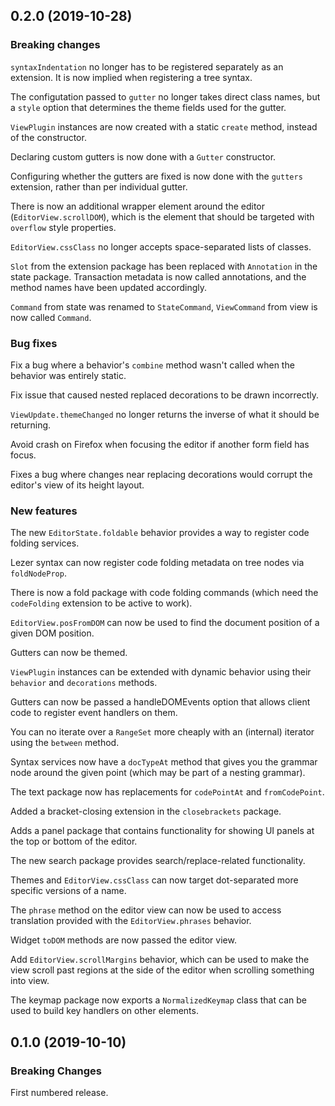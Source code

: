 ## 0.2.0 (2019-10-28)

### Breaking changes

`syntaxIndentation` no longer has to be registered separately as an extension. It is now implied when registering a tree syntax.

The configutation passed to `gutter` no longer takes direct class names, but a `style` option that determines the theme fields used for the gutter.

`ViewPlugin` instances are now created with a static `create` method, instead of the constructor.

Declaring custom gutters is now done with a `Gutter` constructor.

Configuring whether the gutters are fixed is now done with the `gutters` extension, rather than per individual gutter.

There is now an additional wrapper element around the editor (`EditorView.scrollDOM`), which is the element that should be targeted with `overflow` style properties.

`EditorView.cssClass` no longer accepts space-separated lists of classes.

`Slot` from the extension package has been replaced with `Annotation` in the state package. Transaction metadata is now called annotations, and the method names have been updated accordingly.

`Command` from state was renamed to `StateCommand`, `ViewCommand` from view is now called `Command`.

### Bug fixes

Fix a bug where a behavior's `combine` method wasn't called when the behavior was entirely static.

Fix issue that caused nested replaced decorations to be drawn incorrectly.

`ViewUpdate.themeChanged` no longer returns the inverse of what it should be returning.

Avoid crash on Firefox when focusing the editor if another form field has focus.

Fixes a bug where changes near replacing decorations would corrupt the editor's view of its height layout.

### New features

The new `EditorState.foldable` behavior provides a way to register code folding services.

Lezer syntax can now register code folding metadata on tree nodes via `foldNodeProp`.

There is now a fold package with code folding commands (which need the `codeFolding` extension to be active to work).

`EditorView.posFromDOM` can now be used to find the document position of a given DOM position.

Gutters can now be themed.

`ViewPlugin` instances can be extended with dynamic behavior using their `behavior` and `decorations` methods.

Gutters can now be passed a handleDOMEvents option that allows client code to register event handlers on them.

You can no iterate over a `RangeSet` more cheaply with an (internal) iterator using the `between` method.

Syntax services now have a `docTypeAt` method that gives you the grammar node around the given point (which may be part of a nesting grammar).

The text package now has replacements for `codePointAt` and `fromCodePoint`.

Added a bracket-closing extension in the `closebrackets` package.

Adds a panel package that contains functionality for showing UI panels at the top or bottom of the editor.

The new search package provides search/replace-related functionality.

Themes and `EditorView.cssClass` can now target dot-separated more specific versions of a name.

The `phrase` method on the editor view can now be used to access translation provided with the `EditorView.phrases` behavior.

Widget `toDOM` methods are now passed the editor view.

Add `EditorView.scrollMargins` behavior, which can be used to make the view scroll past regions at the side of the editor when scrolling something into view.

The keymap package now exports a `NormalizedKeymap` class that can be used to build key handlers on other elements.

## 0.1.0 (2019-10-10)

### Breaking Changes

First numbered release.
